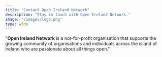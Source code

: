 ```yaml
---
title: "Contact Open Ireland Network"
description: "Stay in touch with Open Ireland Network."
image: "/images/logo.png"
type: wide
---
```


"**Open Ireland Network** is a not-for-profit organisation that supports the growing community of organisations and individuals across the island of Ireland who are passionate about all things open."


